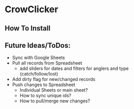 # CrowClicker

## How To Install

## Future Ideas/ToDos:
* Sync with Google Sheets
* Pull all records from Spreadsheet
  * add sliders for dates and filters for anglers and type (catch/follow/lost)
* Add dirty flag for new/changed records
* Push changes to Spreadsheet
  * Individual Sheets or main sheet?
  * How to sync unique ids?
  * How to pull/merge new changes?
